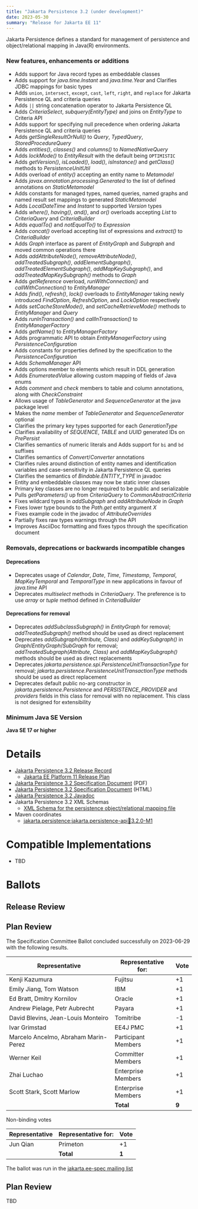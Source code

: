 ```yaml
---
title: "Jakarta Persistence 3.2 (under development)"
date: 2023-05-30
summary: "Release for Jakarta EE 11"
---
```

Jakarta Persistence defines a standard for management of persistence
and object/relational mapping in Java(R) environments.

### New features, enhancements or additions
<!-- List here -->
* Adds support for Java record types as embeddable classes
* Adds support for _java.time.Instant_ and _java.time.Year_ and Clarifies JDBC mappings for basic types
* Adds `union`, `intersect`, `except`, `cast`, `left`, `right`, and `replace` for Jakarta Persistence QL and criteria queries
* Adds `||` string concatenation operator to Jakarta Persistence QL
* Adds _CriteriaSelect_, _subquery(EntityType)_ and joins on _EntityType_ to Criteria API
* Adds support for specifying null precedence when ordering Jakarta Persistence QL and criteria queries
* Adds _getSingleResultOrNull()_ to _Query_, _TypedQuery_, _StoredProcedureQuery_
* Adds _entities()_, _classes()_ and _columns()_ to _NamedNativeQuery_
* Adds _lockMode()_ to _EntityResult_ with the default being `OPTIMISTIC`
* Adds _getVersion()_, _isLoaded()_, _load()_, _isInstance()_ and _getClass()_ methods to _PersistenceUnitUtil_
* Adds overload of _entity()_ accepting an entity name to _Metamodel_
* Adds _javax.annotation.processing.Generated_ to the list of defined annotations on _StaticMetamodel_
* Adds constants for managed types, named queries, named graphs and named result set mappings to generated _StaticMetamodel_
* Adds _LocalDateTime_ and _Instant_ to supported _Version_ types
* Adds _where()_, _having()_, _and()_, and _or()_ overloads accepting _List<Predicate>_ to _CriteriaQuery_ and _CriteriaBuilder_
* Adds _equalTo()_ and _notEqualTo()_ to _Expression_
* Adds _concat()_ overload accepting list of expressions and _extract()_ to _CriteriaBuilder_
* Adds _Graph_ interface as parent of _EntityGraph_ and _Subgraph_ and moved common operations there
* Adds _addAttributeNode()_, _removeAttributeNode()_, _addTreatedSubgraph()_, _addElementSubgraph()_, _addTreatedElementSubgraph()_,
_addMapKeySubgraph()_, and _addTreatedMapKeySubgraph()_ methods to _Graph_
* Adds _getReference_ overload, _runWithConnection()_ and _callWithConnection()_ to _EntityManager_
* Adds _find()_, _refresh()_, _lock()_ overloads to _EntityManager_ taking newly introduced _FindOption_, _RefreshOption_,
and _LockOption_ respectively
* Adds _setCacheStoreMode()_, and _setCacheRetrieveMode()_ methods to _EntityManager_ and _Query_
* Adds _runInTransaction()_ and _callInTransaction()_ to _EntityManagerFactory_
* Adds _getName()_ to _EntityManagerFactory_
* Adds programmatic API to obtain _EntityManagerFactory_ using _PersistenceConfiguration_
* Adds constants for properties defined by the specification to the _PersistenceConfiguration_
* Adds _SchemaManager_ API
* Adds options member to elements which result in DDL generation
* Adds _EnumeratedValue_ allowing custom mapping of fields of Java enums
* Adds _comment_ and _check_ members to table and column annotations, along with _CheckConstraint_
* Allows usage of _TableGenerator_ and _SequenceGenerator_ at the java package level
* Makes the _name_ member of _TableGenerator_ and _SequenceGenerator_ optional
* Clarifies the primary key types supported for each _GenerationType_
* Clarifies availability of _SEQUENCE_, _TABLE_ and _UUID_ generated IDs on _PrePersist_
* Clarifies semantics of numeric literals and Adds support for `bi` and `bd` suffixes
* Clarifies semantics of _Convert_/_Converter_ annotations
* Clarifies rules around distinction of entity names and identification variables and case-sensitivity in Jakarta Persistence QL queries
* Clarifies the semantics of _Bindable.ENTITY_TYPE_ in javadoc
* Entity and embeddable classes may now be static inner classes
* Primary key classes are no longer required to be public and serializable
* Pulls _getParameters()_ up from _CriteriaQuery_ to _CommonAbstractCriteria_
* Fixes wildcard types in _addSubgraph_ and _addAttributeNode_ in _Graph_
* Fixes lower type bounds to the _Path.get_ entity argument _X_
* Fixes example code in the javadoc of _AttributeOverrides_
* Partially fixes raw types warnings through the API
* Improves AsciiDoc formatting and fixes typos through the specification document


### Removals, deprecations or backwards incompatible changes

#### Deprecations

* Deprecates usage of _Calendar_, _Date_, _Time_, _Timestamp_, _Temporal_, _MapKeyTemporal_ and _TemporalType_
in new applications in favour of _java.time_ API
* Deprecates _multiselect_ methods in _CriteriaQuery_. The preference is to use _array_ or _tuple_ method defined in _CriteriaBuilder_

#### Deprecations for removal

* Deprecates _addSubclassSubgraph()_ in _EntityGraph_ for removal; _addTreatedSubgraph()_ method should be used as direct replacement
* Deprecates _addSubgraph(Attribute, Class)_ and _addKeySubgraph()_ in _Graph_/_EntityGraph_/_SubGraph_ for removal; _addTreatedSubgraph(Attribute, Class)_
and _addMapKeySubgraph()_ methods should be used as direct replacements
* Deprecates _jakarta.persistence.spi.PersistenceUnitTransactionType_ for removal; _jakarta.persistence.PersistenceUnitTransactionType_
methods should be used as direct replacement
* Deprecates default public no-arg constructor in _jakarta.persistence.Persistence_ and _PERSISTENCE_PROVIDER_ and _providers_ fields 
in this class for removal with no replacement. This class is not designed for extensibility

### Minimum Java SE Version
<!-- Specify the minimum required Java SE version for this specification -->
**Java SE 17 or higher**

# Details

* [Jakarta Persistence 3.2 Release Record](https://projects.eclipse.org/projects/ee4j.jpa/releases/3.2)
    * [Jakarta EE Platform 11 Release Plan](https://jakartaee.github.io/platform/jakartaee11/JakartaEE11ReleasePlan)
* [Jakarta Persistence 3.2 Specification Document](./jakarta-persistence-spec-3.2-M1.pdf) (PDF)
* [Jakarta Persistence 3.2 Specification Document](./jakarta-persistence-spec-3.2-M1.html) (HTML)
* [Jakarta Persistence 3.2 Javadoc](./apidocs)
* Jakarta Persistence 3.2 XML Schemas
  * [XML Schema for the persistence object/relational mapping file](https://jakarta.ee/xml/ns/persistence/orm/orm_3_2.xsd)
* Maven coordinates
  * [jakarta.persistence:jakarta.persistence-api:jar:3.2.0-M1](https://search.maven.org/artifact/jakarta.persistence/jakarta.persistence-api/3.2.0-M1/jar)

<!-- fix/uncomment once available: -->
<!--
* [Jakarta Persistence 3.2 Specification Document](./jakarta-persistence-spec-3.2.pdf) (PDF)
* [Jakarta Persistence 3.2 Specification Document](./jakarta-persistence-spec-3.2.html) (HTML)
* [Jakarta Persistence 3.2 Javadoc](./apidocs)
* Jakarta Persistence 3.2 XML Schemas
    * [XML Schema for the persistence configuration file](https://jakarta.ee/xml/ns/persistence/persistence_3_2.xsd)
* [Jakarta Persistence 3.2 TCK](https://download.eclipse.org/jakartaee/persistence/3.2/jakarta-persistence-tck-3.2.0.zip)  ([sig](https://download.eclipse.org/jakartaee/persistence/3.2/jakarta-persistence-tck-3.2.0.zip.sig),  [sha](https://download.eclipse.org/jakartaee/persistence/3.2/jakarta-persistence-tck-3.2.0.zip.sha256),  [pub](https://jakarta.ee/specifications/jakartaee-spec-committee.pub))
* Maven coordinates
    * [jakarta.persistence:jakarta.persistence-api:jar:3.2.0](https://search.maven.org/artifact/jakarta.persistence/jakarta.persistence-api/3.2.0/jar)
-->

# Compatible Implementations

* TBD

# Ballots

## Release Review

## Plan Review

The Specification Committee Ballot concluded successfully on 2023-06-29 with the following results.

| Representative                                 | Representative for: |  Vote   |
|------------------------------------------------|---------------------|---------|
| Kenji Kazumura                                 | Fujitsu             |   +1    |
| Emily Jiang, Tom Watson                        | IBM                 |   +1    |
| Ed Bratt, Dmitry Kornilov                      | Oracle              |   +1    |
| Andrew Pielage, Petr Aubrecht                  | Payara              |   +1    |
| David Blevins, Jean-Louis Monteiro             | Tomitribe           |   -1    |
| Ivar Grimstad                                  | EE4J PMC            |   +1    |
| Marcelo Ancelmo, Abraham Marin-Perez           | Participant Members |   +1    |
| Werner Keil                                    | Committer Members   |   +1    |
| Zhai Luchao                                    | Enterprise Members  |   +1    |
| Scott Stark, Scott Marlow                      | Enterprise Members  |   +1    |
|                                                | **Total**           |  **9**  |

Non-binding votes

| Representative                                 | Representative for: |  Vote   |
|------------------------------------------------|---------------------|---------|
| Jun Qian                                       | Primeton            |   +1    |
|                                                | **Total**           |  **1**  |

The ballot was run in the [jakarta.ee-spec mailing list](https://www.eclipse.org/lists/jakarta.ee-spec/msg02869.html)

## Plan Review

TBD

